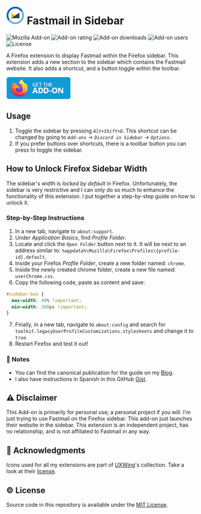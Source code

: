 # ![logo](src/icons/48x48.png) Fastmail in Sidebar

![Mozilla Add-on](https://img.shields.io/amo/v/{3eacef21-a96d-4adb-942e-c4eb162bf00c})
![Add-on rating](https://img.shields.io/amo/rating/{3eacef21-a96d-4adb-942e-c4eb162bf00c})
![Add-on downloads](https://img.shields.io/amo/dw/{3eacef21-a96d-4adb-942e-c4eb162bf00c})
![Add-on users](https://img.shields.io/amo/users/{3eacef21-a96d-4adb-942e-c4eb162bf00c})
![License](https://img.shields.io/github/license/semanticdata/firefox-fastmail-in-sidebar)

A Firefox extension to display Fastmail within the Firefox sidebar. This extension adds a new section to the sidebar which contains the Fastmail website. It also adds a shortcut, and a button toggle within the toolbar.

[![Get the Addon](https://raw.githubusercontent.com/semanticdata/text-revealer-firefox-extension/master/firefox.png)](https://addons.mozilla.org/en-US/firefox/addon/sorry-minnesota-only/)

## Usage

1. Toggle the sidebar by pressing _`Alt+Shift+D`_. This shortcut can be changed by going to _`Add-ons` → `Discord in Sidebar` → `Options`_.
2. If you prefer buttons over shortcuts, there is a toolbar button you can press to toggle the sidebar.

## How to Unlock Firefox Sidebar Width

The sidebar's width is _locked by default_ in Firefox. Unfortunately, the sidebar is very restrictive and I can only do so much to enhance the functionality of this extension. I put together a step-by-step guide on how to unlock it.

### Step-by-Step Instructions

1. In a new tab, navigate to `about:support`.
2. Under _Application Basics_, find _Profile Folder_.
3. Locate and click the `Open Folder` button next to it. It will be next to an address similar to: `%appdata%\Mozilla\Firefox\Profiles\{profile-id}.default`.
4. Inside your Firefox _Profile Folder_, create a new folder named: `chrome`.
5. Inside the newly created chrome folder, create a new file named: `userChrome.css`.
6. Copy the following code, paste as content and save:

```css
#sidebar-box {
  max-width: 40% !important;
  min-width: 300px !important;
}
```

7. Finally, in a new tab, navigate to `about:config` and search for `toolkit.legacyUserProfileCustomizations.stylesheets` and change it to `true`.
8. Restart Firefox and test it out!

### 📝 Notes

- You can find the canonical publication for the guide on my [Blog](https://miguelpimentel.do/unlock-firefox-sidebar/).  
- I also have instructions in Spanish in this GitHub [Gist](https://gist.github.com/semanticdata/ee0bca4f3617241aa98da114653c0b08#file-instrucciones-md).

## ⚠ Disclaimer

This Add-on is primarily for personal use; a personal project if you will. I'm just trying to use Fastmail on the Firefox sidebar. This add-on just launches their website in the sidebar. This extension is an independent project, has no relationship, and is not affiliated to Fastmail in any way.

## 💜 Acknowledgments

Icons used for all my extensions are part of [UXWing](https://uxwing.com/)'s collection. Take a look at their [license](https://uxwing.com/license).

## © License

Source code in this repository is available under the [MIT License](LICENSE).

